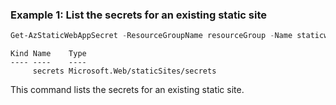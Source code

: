 ### Example 1: List the secrets for an existing static site
```powershell
Get-AzStaticWebAppSecret -ResourceGroupName resourceGroup -Name staticweb-portal04
```
```output
Kind Name    Type
---- ----    ----
     secrets Microsoft.Web/staticSites/secrets
```

This command lists the secrets for an existing static site.

